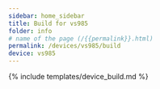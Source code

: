 ```yaml
---
sidebar: home_sidebar
title: Build for vs985
folder: info
# name of the page (/{{permalink}}.html)
permalink: /devices/vs985/build
device: vs985
---
```

{% include templates/device_build.md %}
